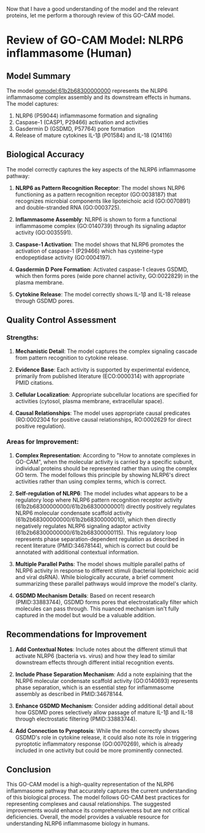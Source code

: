 Now that I have a good understanding of the model and the relevant proteins, let me perform a thorough review of this GO-CAM model.

# Review of GO-CAM Model: NLRP6 inflammasome (Human)

## Model Summary
The model [gomodel:61b2b68300000000](https://bioregistry.io/go.model:61b2b68300000000) represents the NLRP6 inflammasome complex assembly and its downstream effects in humans. The model captures:

1. NLRP6 (P59044) inflammasome formation and signaling
2. Caspase-1 (CASP1, P29466) activation and activities
3. Gasdermin D (GSDMD, P57764) pore formation
4. Release of mature cytokines IL-1β (P01584) and IL-18 (Q14116)

## Biological Accuracy

The model correctly captures the key aspects of the NLRP6 inflammasome pathway:

1. **NLRP6 as Pattern Recognition Receptor**: The model shows NLRP6 functioning as a pattern recognition receptor (GO:0038187) that recognizes microbial components like lipoteichoic acid (GO:0070891) and double-stranded RNA (GO:0003725).

2. **Inflammasome Assembly**: NLRP6 is shown to form a functional inflammasome complex (GO:0140739) through its signaling adaptor activity (GO:0035591).

3. **Caspase-1 Activation**: The model shows that NLRP6 promotes the activation of caspase-1 (P29466) which has cysteine-type endopeptidase activity (GO:0004197).

4. **Gasdermin D Pore Formation**: Activated caspase-1 cleaves GSDMD, which then forms pores (wide pore channel activity, GO:0022829) in the plasma membrane.

5. **Cytokine Release**: The model correctly shows IL-1β and IL-18 release through GSDMD pores.

## Quality Control Assessment

### Strengths:

1. **Mechanistic Detail**: The model captures the complex signaling cascade from pattern recognition to cytokine release.

2. **Evidence Base**: Each activity is supported by experimental evidence, primarily from published literature (ECO:0000314) with appropriate PMID citations.

3. **Cellular Localization**: Appropriate subcellular locations are specified for activities (cytosol, plasma membrane, extracellular space).

4. **Causal Relationships**: The model uses appropriate causal predicates (RO:0002304 for positive causal relationships, RO:0002629 for direct positive regulation).

### Areas for Improvement:

1. **Complex Representation**: According to "How to annotate complexes in GO-CAM", when the molecular activity is carried by a specific subunit, individual proteins should be represented rather than using the complex GO term. The model follows this principle by showing NLRP6's direct activities rather than using complex terms, which is correct.

2. **Self-regulation of NLRP6**: The model includes what appears to be a regulatory loop where NLRP6 pattern recognition receptor activity (61b2b68300000000/61b2b68300000001) directly positively regulates NLRP6 molecular condensate scaffold activity (61b2b68300000000/61b2b68300000010), which then directly negatively regulates NLRP6 signaling adaptor activity (61b2b68300000000/61b2b68300000115). This regulatory loop represents phase separation-dependent regulation as described in recent literature (PMID:34678144), which is correct but could be annotated with additional contextual information.

3. **Multiple Parallel Paths**: The model shows multiple parallel paths of NLRP6 activity in response to different stimuli (bacterial lipoteichoic acid and viral dsRNA). While biologically accurate, a brief comment summarizing these parallel pathways would improve the model's clarity.

4. **GSDMD Mechanism Details**: Based on recent research (PMID:33883744), GSDMD forms pores that electrostatically filter which molecules can pass through. This nuanced mechanism isn't fully captured in the model but would be a valuable addition.

## Recommendations for Improvement

1. **Add Contextual Notes**: Include notes about the different stimuli that activate NLRP6 (bacteria vs. virus) and how they lead to similar downstream effects through different initial recognition events.

2. **Include Phase Separation Mechanism**: Add a note explaining that the NLRP6 molecular condensate scaffold activity (GO:0140693) represents phase separation, which is an essential step for inflammasome assembly as described in PMID:34678144.

3. **Enhance GSDMD Mechanism**: Consider adding additional detail about how GSDMD pores selectively allow passage of mature IL-1β and IL-18 through electrostatic filtering (PMID:33883744).

4. **Add Connection to Pyroptosis**: While the model correctly shows GSDMD's role in cytokine release, it could also note its role in triggering pyroptotic inflammatory response (GO:0070269), which is already included in one activity but could be more prominently connected.

## Conclusion

This GO-CAM model is a high-quality representation of the NLRP6 inflammasome pathway that accurately captures the current understanding of this biological process. The model follows GO-CAM best practices for representing complexes and causal relationships. The suggested improvements would enhance its comprehensiveness but are not critical deficiencies. Overall, the model provides a valuable resource for understanding NLRP6 inflammasome biology in humans.